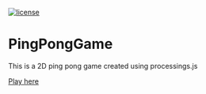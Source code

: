 [![license](https://img.shields.io/github/license/mashape/apistatus.svg?style=plastic)]()

# PingPongGame
This is a 2D ping pong game created using processings.js 

[Play here](https://thunderbo1t.github.io/PingPongGame)